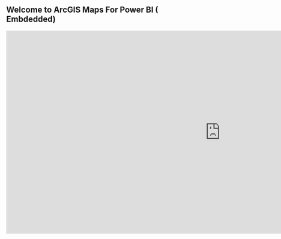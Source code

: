 ## Welcome to ArcGIS Maps For Power BI ( Embdedded)
 <iframe title="TestXY" width="1140" height="541.25" src="https://app.powerbi.com/reportEmbed?reportId=00405d51-0ded-406e-a1d9-eef33200a950&autoAuth=true&ctid=44c00907-989f-4c29-b8dd-3943e2207e00&config=eyJjbHVzdGVyVXJsIjoiaHR0cHM6Ly93YWJpLXVzLWNlbnRyYWwtYi1wcmltYXJ5LXJlZGlyZWN0LmFuYWx5c2lzLndpbmRvd3MubmV0LyJ9" frameborder="0" allowFullScreen="true"></iframe>
